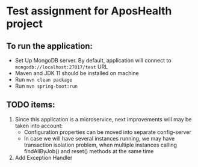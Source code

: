 # Test assignment for AposHealth project

## To run the application:
- Set Up MongoDB server. By default, application will connect to `mongodb://localhost:27017/test` URL 
- Maven and JDK 11 should be installed on machine
- Run `mvn clean package`
- Run `mvn spring-boot:run`

## TODO items:
1) Since this application is a microservice, next improvements will may be taken into account:
    - Configuration properties can be moved into separate config-server
    - In case we will have several instances running, we may have transaction isolation problem, when multiple instances calling findAllByJob() and reset() methods at the same time
2) Add Exception Handler